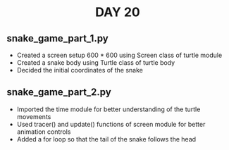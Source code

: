 <h1 align="center">
  DAY 20
</h1>



## snake_game_part_1.py
- Created a screen setup 600 * 600 using Screen class of turtle module
- Created a snake body using Turtle class of turtle body
- Decided the initial coordinates of the snake 

## snake_game_part_2.py
- Imported the time module for better understanding of the turtle movements
- Used tracer() and update() functions of screen module for better animation controls
- Added a for loop so that the tail of the snake follows the head 
